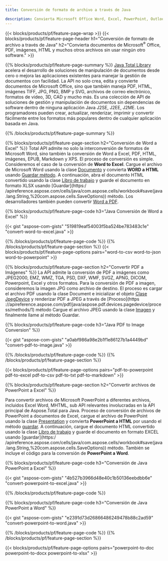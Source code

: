 ```yaml
---
title: Conversión de formato de archivo a través de Java 

description: Convierta Microsoft Office Word, Excel, PowerPoint, Outlook, PDF, HTML, imágenes 3D, diagramas, formatos de video y otros formatos diferentes con solo unas pocas líneas de código Java.
---
```


{{< blocks/products/pf/feature-page-wrap >}}
{{< blocks/products/pf/feature-page-header h1="Conversión de formato de archivo a través de Java" h2="Convierta documentos de Microsoft<sup>&reg;</sup> Office, PDF, imágenes, HTML y muchos otros archivos sin usar ningún otro software." >}}

{{% blocks/products/pf/feature-page-summary %}}
[Java Total Library](https://products.aspose.com/total/java/) acelera el desarrollo de soluciones de manipulación de documentos desde cero o mejora las aplicaciones existentes para manejar la gestión de documentos con facilidad. La API no solo crea, edita y convierte documentos de Microsoft Office, sino que también maneja PDF, HTML, imágenes TIFF, JPG, PNG, BMP y SVG, archivos de correo electrónico, formatos de video, 3D, CAD y mucho más. Es una colección de API de soluciones de gestión y manipulación de documentos sin dependencias de software dentro de ninguna aplicación Java J2SE, J2EE, J2ME. Los programadores pueden crear, actualizar, renderizar, imprimir y convertir fácilmente entre los formatos más populares dentro de cualquier aplicación basada en Java.

{{% /blocks/products/pf/feature-page-summary  %}}

{{% blocks/products/pf/feature-page-section  h2="Conversión de Word a Excel" %}}
Total API admite no solo la interconversión de formatos de Microsoft Word, sino también la conversión de Word a Excel, PDF, HTML, imágenes, EPUB, Markdown y XPS. El proceso de conversión es simple. Consideremos el caso de la conversión de **Word to Excel**. Cargue el archivo de Microsoft Word usando la clase [Documento](https://reference.aspose.com/words/java/com.aspose.words/Document) y convierta **WORD a HTML** usando [Guardar método](https://reference.aspose.com/words/java/com.aspose.words/Document#save(java.lang.String,com.aspose.words.SaveOptions)). A continuación, abra el documento HTML convertido usando la clase [Libro de trabajo](https://reference.aspose.com/cells/java/com.aspose.cells/Workbook) y guarde el documento en formato XLSX usando [Guardar](https:/ /apireference.aspose.com/cells/java/com.aspose.cells/workbook#save(java.lang.String,%20com.aspose.cells.SaveOptions)) método.
 Los desarrolladores también pueden convertir [Word a PDF](https://products.aspose.com/words/java/conversion/word-to-pdf/).


{{% blocks/products/pf/feature-page-code h3="Java Conversión de Word a Excel" %}}

{{< gist "aspose-com-gists" "519819eaf54003f5ba524be783483c1e" "convert-word-to-excel.java" >}}

{{% /blocks/products/pf/feature-page-code  %}}
{{% /blocks/products/pf/feature-page-section %}}
{{< blocks/products/pf/feature-page-options pairs="word-to-csv word-to-json word-to-powerpoint" >}}


{{% blocks/products/pf/feature-page-section  h2="Convertir PDF a Imágenes" %}}
La API admite la conversión de PDF a imágenes como JPEG2000, EMZ, WMZ, TGA, PSD, DXF, WMF, SVGZ, APNG, DICOM, Powerpoint, Excel y otros formatos. Para la conversión de PDF a imagen, consideremos la imagen JPG como archivo de destino. El proceso es cargar el archivo PDF usando la clase Document e inicializar el objeto [Clase JpegDevice](https://reference.aspose.com/pdf/java/aspose.pdf.devices/jpegdevice) y renderizar PDF a JPEG a través de [Proceso](https ://apireference.aspose.com/pdf/java/aspose.pdf.devices.pagedevice/process/methods/1) método
Cargue el archivo JPEG usando la clase [Imagen](https://reference.aspose.com/imaging/java/aspose.imaging/image) y finalmente llame al método Guardar.

{{% blocks/products/pf/feature-page-code h3="Java PDF to Image Conversion" %}}

{{< gist "aspose-com-gists" "a0abf986a98e2b1f1e86127b1a4449bd" "convert-pdf-to-image.java" >}}


{{% /blocks/products/pf/feature-page-code  %}}
{{% /blocks/products/pf/feature-page-section %}}

{{< blocks/products/pf/feature-page-options pairs="pdf-to-powerpoint pdf-to-excel pdf-to-csv pdf-to-txt pdf-to-markdown" >}}

{{% blocks/products/pf/feature-page-section  h2="Convertir archivos de PowerPoint a Excel" %}}

Para convertir archivos de Microsoft PowerPoint a diferentes archivos, incluidos Excel Word, MHTML, sub API relevantes involucradas en la API principal de Aspose.Total para Java. Proceso de conversión de archivos de PowerPoint a documentos de Excel, cargue el archivo de PowerPoint usando la clase [Presentation](https://reference.aspose.com/slides/java/com.aspose.slides/Presentation) y convierta **PowerPoint a HTML** por usando el método [guardar](https://reference.aspose.com/slides/java/com.aspose.slides/Presentation#save-java.lang.String-int-com.aspose.slides.ISaveOptions-). A continuación, cargue el documento HTML convertido usando la clase [Libro de trabajo](https://reference.aspose.com/cells/java/com.aspose.cells/Workbook) y guarde el documento en formato EXCEL usando [guardar](https:/ /apireference.aspose.com/cells/java/com.aspose.cells/workbook#save(java.lang.String,%20com.aspose.cells.SaveOptions)) método. También se incluye el código para la conversión de **PowerPoint a Word**.

{{% blocks/products/pf/feature-page-code h3="Conversión de Java PowerPoint a Excel" %}}

{{< gist "aspose-com-gists" "4b527b3966d48e40c1b50136eebdbb6e" "convert-powerpoint-to-excel.java" >}}

{{% /blocks/products/pf/feature-page-code %}}

{{% blocks/products/pf/feature-page-code h3="Conversión de Java PowerPoint a Word" %}}

{{< gist "aspose-com-gists" "e2391d73d26866486249478b88c2ad59" "convert-powerpoint-to-word.java" >}}

{{% /blocks/products/pf/feature-page-code %}}
{{% /blocks/products/pf/feature-page-section %}}

{{< blocks/products/pf/feature-page-options pairs="powerpoint-to-doc powerpoint-to-docx powerpoint-to-xlsx" >}}